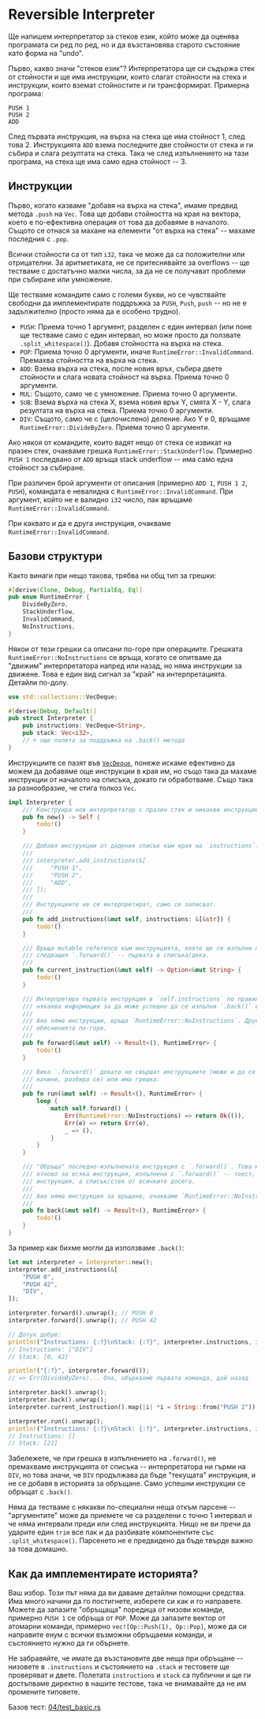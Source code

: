 # Reversible Interpreter

Ще напишем интерпретатор за стеков език, който може да оценява програмата си ред по ред, но и да възстановява старото състояние като форма на "undo".

Първо, какво значи "стеков език"? Интерпретатора ще си съдържа стек от стойности и ще има инструкции, които слагат стойности на стека и инструкции, които вземат стойностите и ги трансформират. Примерна програма:

```
PUSH 1
PUSH 2
ADD
```

След първата инструкция, на върха на стека ще има стойност 1, след това 2. Инструкцията `ADD` взема последните две стойности от стека и ги събира и слага резултата на стека. Така че след изпълнението на тази програма, на стека ще има само една стойност -- 3.

## Инструкции

Първо, когато казваме "добавя на върха на стека", имаме предвид метода `.push` на `Vec`. Това ще добави стойността на края на вектора, което е по-ефективна операция от това да добавяме в началото. Същото се отнася за махане на елементи "от върха на стека" -- махаме последния с `.pop`.

Всички стойности са от тип `i32`, така че може да са положителни или отрицателни. За аритметиката, не се притеснявайте за overflows -- ще тестваме с достатъчно малки числа, за да не се получават проблеми при събиране или умножение.

Ще тестваме командите само с големи букви, но се чувствайте свободни да имплементирате поддръжка за `PUSH`, `Push`, `push` -- но не е задължително (просто няма да е особено трудно).

- `PUSH`: Приема точно 1 аргумент, разделен с един интервал (или поне ще тестваме само с един интервал, но може просто да ползвате `.split_whitespace()`).  Добавя стойността на върха на стека.
- `POP`: Приема точно 0 аргументи, иначе `RuntimeError::InvalidCommand`. Премахва стойността на върха на стека.
- `ADD`: Взема върха на стека, после новия връх, събира двете стойности и слага новата стойност на върха. Приема точно 0 аргументи.
- `MUL`: Същото, само че с умножение. Приема точно 0 аргументи.
- `SUB`: Взема върха на стека X, взема новия връх Y, смята X - Y, слага резултата на върха на стека. Приема точно 0 аргументи.
- `DIV`: Същото, само че с (целочислено) деление. Ако Y е 0, връщаме `RuntimeError::DivideByZero`. Приема точно 0 аргументи.

Ако някоя от командите, които вадят нещо от стека се извикат на празен стек, очакваме грешка `RuntimeError::StackUnderflow`. Примерно `PUSH 1` последвано от `ADD` връща stack underflow -- има само една стойност за събиране.

При различен брой аргументи от описания (примерно `ADD 1`, `PUSH 1 2`, `PUSH`), командата е невалидна с `RuntimeError::InvalidCommand`. При аргумент, който не е валидно `i32` число, пак връщаме `RuntimeError::InvalidCommand`.

При каквато и да е друга инструкция, очакваме `RuntimeError::InvalidCommand`.

## Базови структури

Както винаги при нещо такова, трябва ни общ тип за грешки:

``` rust
#[derive(Clone, Debug, PartialEq, Eq)]
pub enum RuntimeError {
    DivideByZero,
    StackUnderflow,
    InvalidCommand,
    NoInstructions,
}
```

Някои от тези грешки са описани по-горе при операциите. Грешката `RuntimeError::NoInstructions` се връща, когато се опитваме да "движим" интерпретатора напред или назад, но няма инструкции за движене. Това е един вид сигнал за "край" на интерпретацията. Детайли по-долу.

``` rust
use std::collections::VecDeque;

#[derive(Debug, Default)]
pub struct Interpreter {
    pub instructions: VecDeque<String>,
    pub stack: Vec<i32>,
    // + още полета за поддръжка на .back() метода
}
```

Инструкциите се пазят във [`VecDeque`](https://doc.rust-lang.org/stable/std/collections/struct.VecDeque.html), понеже искаме ефективно да можем да добавяме още инструкции в края им, но също така да махаме инструкции от началото на списъка, докато ги обработваме. Също така за разнообразие, че стига толкоз `Vec`.

``` rust
impl Interpreter {
    /// Конструира нов интерпретатор с празен стек и никакви инструкции.
    pub fn new() -> Self {
        todo!()
    }

    /// Добавя инструкции от дадения списък към края на `instructions`. Примерно:
    ///
    /// interpreter.add_instructions(&[
    ///     "PUSH 1",
    ///     "PUSH 2",
    ///     "ADD",
    /// ]);
    ///
    /// Инструкциите не се интерпретират, само се записват.
    ///
    pub fn add_instructions(&mut self, instructions: &[&str]) {
        todo!()
    }

    /// Връща mutable reference към инструкцията, която ще се изпълни при
    /// следващия `.forward()` -- първата в списъка/дека.
    ///
    pub fn current_instruction(&mut self) -> Option<&mut String> {
        todo!()
    }

    /// Интерпретира първата инструкция в `self.instructions` по правилата описани по-горе. Записва
    /// някаква информация за да може успешно да се изпълни `.back()` в по-нататъшен момент.
    ///
    /// Ако няма инструкции, връща `RuntimeError::NoInstructions`. Другите грешки идват от
    /// обясненията по-горе.
    ///
    pub fn forward(&mut self) -> Result<(), RuntimeError> {
        todo!()
    }

    /// Вика `.forward()` докато не свършат инструкциите (може и да се имплементира по други
    /// начини, разбира се) или има грешка.
    ///
    pub fn run(&mut self) -> Result<(), RuntimeError> {
        loop {
            match self.forward() {
                Err(RuntimeError::NoInstructions) => return Ok(()),
                Err(e) => return Err(e),
                _ => (),
            }
        }
    }

    /// "Обръща" последно-изпълнената инструкция с `.forward()`. Това може да се изпълнява отново и
    /// отново за всяка инструкция, изпълнена с `.forward()` -- тоест, не пазим само последната
    /// инструкция, а списък/стек от всичките досега.
    ///
    /// Ако няма инструкция за връщане, очакваме `RuntimeError::NoInstructions`.
    ///
    pub fn back(&mut self) -> Result<(), RuntimeError> {
        todo!()
    }
}
```

За пример как бихме могли да използваме `.back()`:

``` rust
let mut interpreter = Interpreter::new();
interpreter.add_instructions(&[
    "PUSH 0",
    "PUSH 42",
    "DIV",
]);

interpreter.forward().unwrap(); // PUSH 0
interpreter.forward().unwrap(); // PUSH 42

// Дотук добре:
println!("Instructions: {:?}\nStack: {:?}", interpreter.instructions, interpreter.stack);
// Instructions: ["DIV"]
// Stack: [0, 42]

println!("{:?}", interpreter.forward());
// => Err(DivideByZero)... Опа, объркахме първата команда, дай назад

interpreter.back().unwrap();
interpreter.back().unwrap();
interpreter.current_instruction().map(|i| *i = String::from("PUSH 2"));

interpreter.run().unwrap();
println!("Instructions: {:?}\nStack: {:?}", interpreter.instructions, interpreter.stack);
// Instructions: []
// Stack: [21]
```

Забележете, че при грешка в изпълнението на `.forward()`, не премахваме инструкцията от списъка -- интерпретатора ни гърми на `DIV`, но това значи, че `DIV` продължава да бъде "текущата" инструкция, и не се добавя в историята за обръщане. Само успешни инструкции се обръщат с `.back()`.

Няма да тестваме с някакви по-специални неща откъм парсене -- "аргументите" може да приемете че са разделени с точно 1 интервал и че няма интервали преди или след инструкцията. Нищо не ви пречи да ударите един `trim` все пак и да разбивате компонентите със `.split_whitespace()`. Парсенето не е предвидено да бъде твърде важно за това домашно.

## Как да имплементирате историята?

Ваш избор. Този път няма да ви даваме детайлни помощни средства. Има много начини да го постигнете, изберете си как и го направете. Можете да запазите "обръщаща" поредица от низови команди, примерно `PUSH 1` се обръща от `POP`. Може да запазите вектор от атомарни команди, примерно `vec![Op::Push(1), Op::Pop]`, може да си направите енум с всички възможни обръщаеми команди, и състоянието нужно да ги обърнете.

Не забравяйте, че имате да възстановите две неща при обръщане -- низовете в `.instructions` и състоянието на `.stack` и тестовете ще проверяват и двете. Полетата `instructions` и `stack` са публични и ще ги достъпваме директно в нашите тестове, така че внимавайте да не им промените типовете.

Базов тест: [04/test_basic.rs](https://github.com/fmi/rust-homework/blob/a8380ffde24c39be8e7895338e073ec9cb8484af/04/test_basic.rs)
